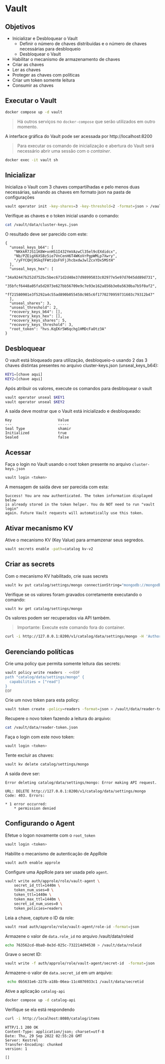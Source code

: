# Vault

## Objetivos
* Inicializar e Desbloquear o Vault
  * Definir o número de chaves distribuídas e o número de chaves necessárias para desbloqueio
  * Desbloquear o Vault
* Habilitar o mecanismo de armazenamento de chaves
* Criar as chaves
* Ler as chaves
* Proteger as chaves com políticas
* Criar um token somente leitura
* Consumir as chaves


## Executar o Vault
```sh
docker compose up -d vault
```

>Há outros serviços no ```docker-compose``` que serão utilizados em outro momento.

A interface gráfica do Vault pode ser acessada por http://localhost:8200


> Para executar os comando de inicialização e abertura do Vault será necessário abrir uma sessão com o _container_.

```sh
docker exec -it vault sh
```

## Inicializar

Inicializa o Vault com 3 chaves compartilhadas e pelo menos duas necessárias, salvando as chaves em formato json na pasta de configurações

```sh
vault operator init -key-shares=3 -key-threshold=2 -format=json > /vault/data/cluster-keys.json
```

Verifique as chaves e o token inicial usando o comando:
```sh
cat /vault/data/cluster-keys.json
```

O resultado deve ser parecido com este:
```
{
  "unseal_keys_b64": [
    "NKkkR7JS11K8W+xnHS1I432YmVAzwCl35el9cEXdidcx",
    "Nb/PZEigX6XSBz5ie7VnCenH6T4WKoVrPgpWMLp7Xwry",
    "/yFYCQHj9SkqTFWtiQsFVFjJhcbxdwJwlZcxYDx5MStH"
  ],
  "unseal_keys_hex": [
    "34a92447b252d752bc5bec671d2d48e37d98995033c02977e5e97d7045dd89d731",
    "35bfcf6448a05fa5d2073e627bb56709e9c7e93e162a856b3e0a5630ba7b5f0af2",
    "ff21580901e3f5292a4c55ad890b055458c985c6f1770270959731603c79312b47"
  ],
  "unseal_shares": 3,
  "unseal_threshold": 2,
  "recovery_keys_b64": [],
  "recovery_keys_hex": [],
  "recovery_keys_shares": 5,
  "recovery_keys_threshold": 3,
  "root_token": "hvs.KqEKr5W6qchg1HMDcFaOtz3A"
}

```
## Desbloquear
O vault está bloqueado para utilização, desbloqueio-o usando 2 das 3 chaves distintas presentes no arquivo cluster-keys.json (unseal_keys_b64):
```sh
KEY1=[chave aqui]
KEY2=[chave aqui]
````

Após atribuir os valores, execute os comandos para desbloquear o vault
```sh
vault operator unseal $KEY1
vault operator unseal $KEY2
```

A saída deve mostrar que o Vault está inicializado e desbloqueado:
```
Key                     Value
---                     -----
Seal Type               shamir
Initialized             true
Sealed                  false
```

## Acessar
Faça o login no Vault usando o root token presente no arquivo ``cluster-keys.json``

```sh
vault login <token>
```

A mensagem de saída deve ser parecida com esta:
```
Success! You are now authenticated. The token information displayed below
is already stored in the token helper. You do NOT need to run "vault login"
again. Future Vault requests will automatically use this token.

```

## Ativar mecanismo KV
Ative o mecanismo KV (Key Value) para armamzenar seus segredos.

```sh
vault secrets enable -path=catalog kv-v2
```

## Criar as secrets
Com o mecanismo KV habilitado, crie suas secrets

```sh
vault kv put catalog/settings/mongo connectionString="mongodb://mongodb:27017" databaseName="Catalog" collectionName="CatalogItems"
```

Verifique se os valores foram gravados corretamente executando o comando:

```sh
vault kv get catalog/settings/mongo
```

Os valores podem ser recuperados via API também.

> Importante: Execute este comando fora do container.
```sh
curl -i http://127.0.0.1:8200/v1/catalog/data/settings/mongo -H 'Authorization: Bearer <token>'
```

## Gerenciando políticas

Crie uma policy que permita somente leitura das secrets:

```sh
vault policy write readers - <<EOF
path "catalog/data/settings/mongo" {
  capabilities = ["read"]
}
EOF
```

Crie um novo token para esta policy:

```sh
vault token create -policy=readers -format=json > /vault/data/reader-token.json
```

Recupere o novo token fazendo a leitura do arquivo:

```sh
cat /vault/data/reader-token.json
```

Faça o login com este novo token:

```sh
vault login <token>
```

Tente excluir as chaves:
```sh
vault kv delete catalog/settings/mongo
```

A saída deve ser:
```
Error deleting catalog/data/settings/mongo: Error making API request.

URL: DELETE http://127.0.0.1:8200/v1/catalog/data/settings/mongo
Code: 403. Errors:

* 1 error occurred:
	* permission denied
```

## Configurando o Agent
Efetue o logon novamente com o ```root_token```
```sh
vault login <token>
```

Habilite o mecanismo de autenticação de AppRole
```sh
vault auth enable approle
```

Configure uma AppRole para ser usada pelo ```agent```.
```sh
vault write auth/approle/role/vault-agent \
    secret_id_ttl=1440m \
    token_num_uses=0 \
    token_ttl=1440m \
    token_max_ttl=1440m \
    secret_id_num_uses=0 \
    token_policies=readers
```



Leia a chave, capture o ID da role:
```sh
vault read auth/approle/role/vault-agent/role-id -format=json 
```
Armazene o valor de ```data.role_id``` no arquivo /vault/data/roleid
```sh
echo 763562cd-0ba0-8e3d-025c-732214d94538 > /vault/data/roleid
```

Grave o secret ID:
```sh
vault write -f auth/approle/role/vault-agent/secret-id  -format=json
```

Armazene-o valor de ```data.secret_id``` em um arquivo:

```sh
 echo 0b5631e6-227b-a18b-06ea-11c4076933c1 /vault/data/secretid
```

Ative a aplicação ```catalog-api```
```sh
docker compose up -d catalog-api 
```

Verifique se ela está respondendo

```sh
curl -i http://localhost:8080/catalog/items
```

```
HTTP/1.1 200 OK
Content-Type: application/json; charset=utf-8
Date: Thu, 29 Sep 2022 02:55:28 GMT
Server: Kestrel
Transfer-Encoding: chunked
version: 1

[]      
```
